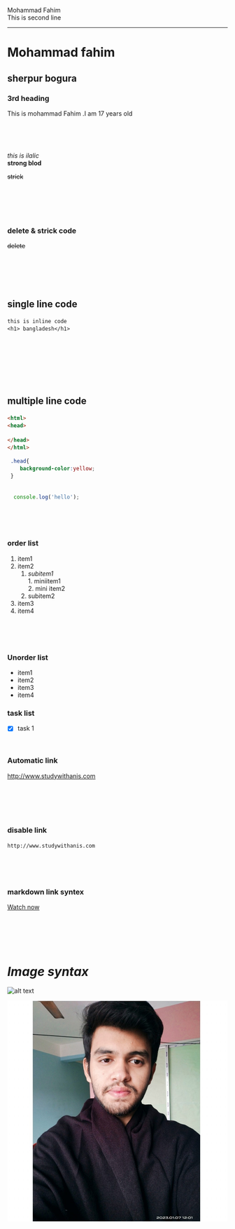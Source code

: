 <!--markdown tutorial-->
Mohammad Fahim<br/>
This is second line
                

---                
# Mohammad fahim
## sherpur bogura
### 3rd heading 



<p>This is mohammad Fahim .I am 17 years old </P> 





</br></br></br>




_this is ilalic_   
__strong blod__

<del>strick </del>

</br></br></br></br>

### delete & strick code 

~~delete~~

</br></br></br></br>

## single line  code
`this is inline code`   
`<h1> bangladesh</h1>`

</br></br></br></br></br></br>
## multiple line code


``` html
<html>
<head>

</head>
</html>
```




```CSS
 .head{
    background-color:yellow;
 }
```




```javascript

  console.log('hello');
```

</br></br></br>
### order list 
1. item1
2. item2
     1.  _subitem1_   
        1. miniitem1   
        2. mini item2
     2. subitem2
3. item3
4. item4



</br></br></br>

### Unorder list

- item1
- item2
- item3
- item4




### task list

- [x] task 1





</br>

### Automatic link     

http://www.studywithanis.com



</br></br></br></br>

### disable link
`http://www.studywithanis.com`

</br></br></br>


### markdown link syntex
 [Watch now](`http://www.studywithanis.com`)


<!--all link is here -->


</br></br></br></br>

#  _Image syntax_

![alt text]()

![profile](./img-icon.jpg)

